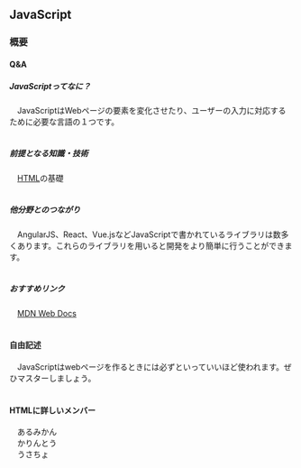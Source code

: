 
## JavaScript
### 概要
#### Q&A
##### JavaScriptってなに？
　JavaScriptはWebページの要素を変化させたり、ユーザーの入力に対応するために必要な言語の１つです。<br><br>

##### 前提となる知識・技術
　[HTML](https://al-mikan.github.io/HUIT_roadmap/frontend/html)の基礎<br><br>

##### 他分野とのつながり
　AngularJS、React、Vue.jsなどJavaScriptで書かれているライブラリは数多くあります。これらのライブラリを用いると開発をより簡単に行うことができます。<br><br>

##### おすすめリンク
　[MDN Web Docs](https://developer.mozilla.org/ja/docs/Web/JavaScript)<br><br>

#### 自由記述
　JavaScriptはwebページを作るときには必ずといっていいほど使われます。ぜひマスターしましょう。<br><br>

#### HTMLに詳しいメンバー
　あるみかん<br>
　かりんとう<br>
　うさちょ<br>

